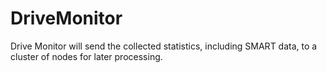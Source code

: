 # DriveMonitor
Drive Monitor will send the collected statistics, including SMART data, to a cluster of nodes for later processing.
